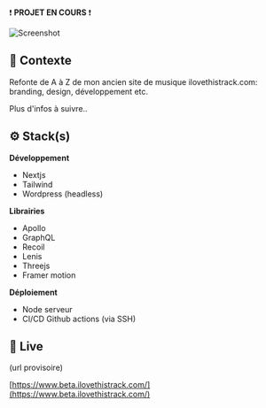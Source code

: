 ❗ **PROJET EN COURS** ❗

![Screenshot](screenshot.png)

## 📍 Contexte

Refonte de A à Z de mon ancien site de musique ilovethistrack.com: branding, design, développement etc.

Plus d'infos à suivre..

## ⚙ Stack(s)

**Développement**
- Nextjs
- Tailwind
- Wordpress (headless)

**Librairies**
- Apollo
- GraphQL
- Recoil
- Lenis
- Threejs
- Framer motion

**Déploiement**
- Node serveur
- CI/CD Github actions (via SSH)

## 🚀 Live

(url provisoire)


[https://www.beta.ilovethistrack.com/](https://www.beta.ilovethistrack.com/) 
